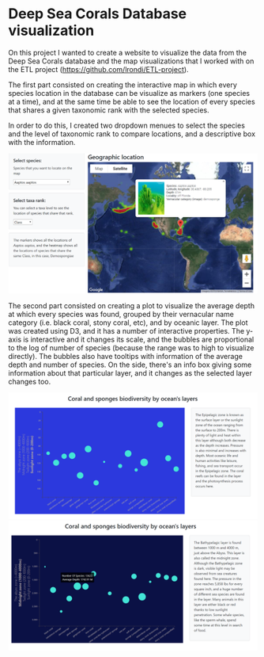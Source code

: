 # Deep Sea Corals Database visualization

On this project I wanted to create a website to visualize the data from the Deep Sea Corals database and the map visualizations that I worked with on the ETL project (https://github.com/lrondi/ETL-project).

The first part consisted on creating the interactive map in which every species location in the database can be visualize as markers (one species at a time), and at the same time be able to see the location of every species that shares a given taxonomic rank with the selected species.

In order to do this, I created two dropdown menues to select the species and the level of taxonomic rank to compare locations, and a descriptive box with the information.

<img src='https://github.com/lrondi/Project-2/blob/master/images/screenshot1.png'>

The second part consisted on creating a plot to visualize the average depth at which every species was found, grouped by their vernacular name category (i.e. black coral, stony coral, etc), and by oceanic layer. The plot was created using D3, and it has a number of interactive properties. The y-axis is interactive and it changes its scale, and the bubbles are proportional to the log of number of species (because the range was to high to visualize directly). The bubbles also have tooltips with information of the average depth and number of species. On the side, there's an info box giving some information about that particular layer, and it changes as the selected layer changes too.

<img src='https://github.com/lrondi/Project-2/blob/master/images/screenshot2.png'>

<img src='https://github.com/lrondi/Project-2/blob/master/images/screenshot3.png'>

